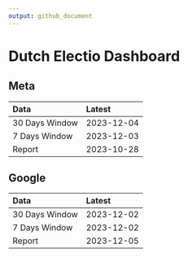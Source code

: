 ```yaml
---
output: github_document
---
```


# Dutch Electio Dashboard



## Meta


|Data           |Latest     |
|:--------------|:----------|
|30 Days Window |2023-12-04 |
|7 Days Window  |2023-12-03 |
|Report         |2023-10-28 |

## Google


|Data           |Latest     |
|:--------------|:----------|
|30 Days Window |2023-12-02 |
|7 Days Window  |2023-12-02 |
|Report         |2023-12-05 |
